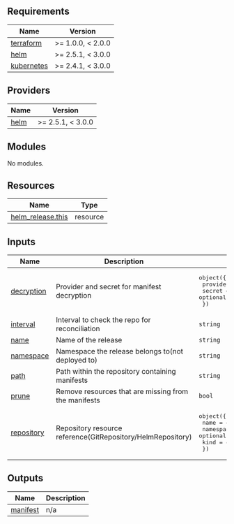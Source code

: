 <!-- BEGIN_TF_DOCS -->
## Requirements

| Name | Version |
|------|---------|
| <a name="requirement_terraform"></a> [terraform](#requirement\_terraform) | >= 1.0.0, < 2.0.0 |
| <a name="requirement_helm"></a> [helm](#requirement\_helm) | >= 2.5.1, < 3.0.0 |
| <a name="requirement_kubernetes"></a> [kubernetes](#requirement\_kubernetes) | >= 2.4.1, < 3.0.0 |

## Providers

| Name | Version |
|------|---------|
| <a name="provider_helm"></a> [helm](#provider\_helm) | >= 2.5.1, < 3.0.0 |

## Modules

No modules.

## Resources

| Name | Type |
|------|------|
| [helm_release.this](https://registry.terraform.io/providers/hashicorp/helm/latest/docs/resources/release) | resource |

## Inputs

| Name | Description | Type | Default | Required |
|------|-------------|------|---------|:--------:|
| <a name="input_decryption"></a> [decryption](#input\_decryption) | Provider and secret for manifest decryption | <pre>object({<br>    provider = optional(string)<br>    secret   = optional(string)<br>  })</pre> | `{}` | no |
| <a name="input_interval"></a> [interval](#input\_interval) | Interval to check the repo for reconciliation | `string` | `null` | no |
| <a name="input_name"></a> [name](#input\_name) | Name of the release | `string` | n/a | yes |
| <a name="input_namespace"></a> [namespace](#input\_namespace) | Namespace the release belongs to(not deployed to) | `string` | `"flux-system"` | no |
| <a name="input_path"></a> [path](#input\_path) | Path within the repository containing manifests | `string` | n/a | yes |
| <a name="input_prune"></a> [prune](#input\_prune) | Remove resources that are missing from the manifests | `bool` | `true` | no |
| <a name="input_repository"></a> [repository](#input\_repository) | Repository resource reference(GitRepository/HelmRepository) | <pre>object({<br>    name      = optional(string)<br>    namespace = optional(string)<br>    kind      = optional(string)<br>  })</pre> | `{}` | no |

## Outputs

| Name | Description |
|------|-------------|
| <a name="output_manifest"></a> [manifest](#output\_manifest) | n/a |
<!-- END_TF_DOCS -->

